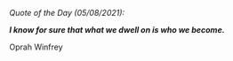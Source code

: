 *Quote of the Day (05/08/2021):*

_**I know for sure that what we dwell on is who we become.**_

Oprah Winfrey